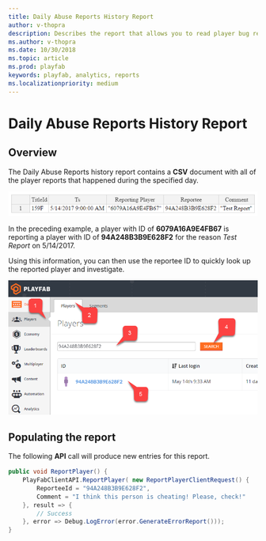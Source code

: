 ```yaml
---
title: Daily Abuse Reports History Report
author: v-thopra
description: Describes the report that allows you to read player bug reporting, and/or to let players report each other for cheating.
ms.author: v-thopra
ms.date: 10/30/2018
ms.topic: article
ms.prod: playfab
keywords: playfab, analytics, reports
ms.localizationpriority: medium
---
```


# Daily Abuse Reports History Report

## Overview

The Daily Abuse Reports history report contains a **CSV** document with all of the player reports that happened during the specified day.

![Daily Abuse Reports History Report Table](media/tutorials/daily-abuse-reports-history-report-table.png)  

In the preceding example, a player with ID of  **6079A16A9E4FB67** is reporting a player with ID of **94A248B3B9E628F2** for the reason *Test Report* on 5/14/2017.

Using this information, you can then use the reportee ID to quickly look up the reported player and investigate.

![Game Manager - Players - Player ID Search](media/tutorials/game-manager-players-player-id-search.png)

## Populating the report

The following **API** call will produce new entries for this report.

```csharp
public void ReportPlayer() {
    PlayFabClientAPI.ReportPlayer( new ReportPlayerClientRequest() {
        ReporteeId = "94A248B3B9E628F2",
        Comment = "I think this person is cheating! Please, check!"
    }, result => {
        // Success
    }, error => Debug.LogError(error.GenerateErrorReport()));
}
```
